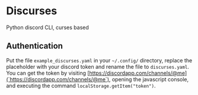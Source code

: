 # Discurses
Python discord CLI, curses based

## Authentication
Put the file `example_discurses.yaml` in your `~/.config/` directory, replace the placeholder with your discord token and rename the file to `discurses.yaml`.
You can get the token by visiting [https://discordapp.com/channels/@me](`https://discordapp.com/channels/@me`), opening the javascript console, and executing the command `localStorage.getItem("token")`.
